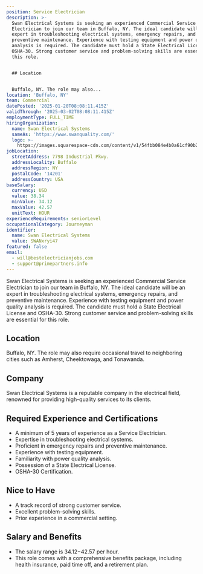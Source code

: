 ```yaml
---
position: Service Electrician
description: >-
  Swan Electrical Systems is seeking an experienced Commercial Service
  Electrician to join our team in Buffalo, NY. The ideal candidate will be an
  expert in troubleshooting electrical systems, emergency repairs, and
  preventive maintenance. Experience with testing equipment and power quality
  analysis is required. The candidate must hold a State Electrical License and
  OSHA-30. Strong customer service and problem-solving skills are essential for
  this role.


  ## Location


  Buffalo, NY. The role may also...
location: 'Buffalo, NY'
team: Commercial
datePosted: '2025-01-20T08:08:11.415Z'
validThrough: '2025-03-02T08:08:11.415Z'
employmentType: FULL_TIME
hiringOrganization:
  name: Swan Electrical Systems
  sameAs: 'https://www.swanquality.com/'
  logo: >-
    https://images.squarespace-cdn.com/content/v1/54fbb084e4b0a61cf90b2a6b/1511915437509-KMEEKDHKFLZ8J2AD7Y8M/SWAN_logo_horz_black.jpg?format=1500w
jobLocation:
  streetAddress: 7798 Industrial Pkwy.
  addressLocality: Buffalo
  addressRegion: NY
  postalCode: '14201'
  addressCountry: USA
baseSalary:
  currency: USD
  value: 38.34
  minValue: 34.12
  maxValue: 42.57
  unitText: HOUR
experienceRequirements: seniorLevel
occupationalCategory: Journeyman
identifier:
  name: Swan Electrical Systems
  value: SWANxryi47
featured: false
email:
  - will@bestelectricianjobs.com
  - support@primepartners.info
---
```




Swan Electrical Systems is seeking an experienced Commercial Service Electrician to join our team in Buffalo, NY. The ideal candidate will be an expert in troubleshooting electrical systems, emergency repairs, and preventive maintenance. Experience with testing equipment and power quality analysis is required. The candidate must hold a State Electrical License and OSHA-30. Strong customer service and problem-solving skills are essential for this role.

## Location

Buffalo, NY. The role may also require occasional travel to neighboring cities such as Amherst, Cheektowaga, and Tonawanda.

## Company

Swan Electrical Systems is a reputable company in the electrical field, renowned for providing high-quality services to its clients.

## Required Experience and Certifications

- A minimum of 5 years of experience as a Service Electrician.
- Expertise in troubleshooting electrical systems.
- Proficient in emergency repairs and preventive maintenance.
- Experience with testing equipment.
- Familiarity with power quality analysis.
- Possession of a State Electrical License.
- OSHA-30 Certification.

## Nice to Have

- A track record of strong customer service.
- Excellent problem-solving skills.
- Prior experience in a commercial setting.

## Salary and Benefits

- The salary range is $34.12-$42.57 per hour.
- This role comes with a comprehensive benefits package, including health insurance, paid time off, and a retirement plan.

